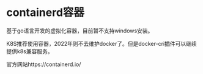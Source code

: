 # **containerd容器**

基于go语言开发的虚拟化容器，目前暂不支持windows安装。

K8S推荐使用容器，2022年则不去维护docker了。但是docker-cri插件可以继续提供k8s兼容服务。

官方网站https://containerd.io/

